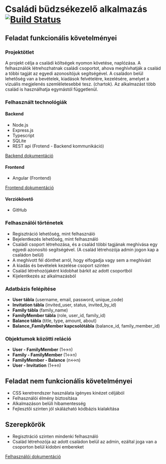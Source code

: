 

# Családi büdzsékezelő alkalmazás [![Build Status](https://travis-ci.com/szabifabian/family-expense-tracker.svg?branch=master)](https://travis-ci.com/szabifabian/family-expense-tracker)

## Feladat funkcionális követelményei

### Projektötlet

A projekt célja a családi költségek nyomon követése, naplózása. A felhasználók létrehozhatnak családi csoportot, ahova meghívhatják a család a többi tagját az egyedi azonosítójuk segítségével. A családon belül lehetőség van a bevételek, kiadások felvételére, kezelésére, amelyet a vizuális megjelenés szemléletesebbé tesz. (chartok). Az alkalmazást több család is használhatja egymástól függetlenül.

### Felhasznált technológiák

#### Backend
- Node.js
- Express.js
- Typescript 
- SQLite  
- REST api  (Frotend - Backend kommunikáció)

[Backend dokumentáció](https://github.com/szabifabian/family-expense-tracker/wiki/Backend-dokument%C3%A1ci%C3%B3)

#### Frontend
- Angular (Frontend)

[Frontend dokumentáció](https://github.com/szabifabian/family-expense-tracker/wiki/Frontend-dokument%C3%A1ci%C3%B3)

#### Verziókövető

- GitHub

### Felhasználói történetek

- Regisztráció lehetőség, mint felhasználó  
- Bejelentkezés lehetőség, mint felhasználó 
- Családi csoport létrehozása, és a család többi tagjának meghívása egy egyedi azonosító segítségével. (A család létrehozója admin jogon kap a családon belül)
- A meghívott fél dönthet arról, hogy elfogadja vagy sem a meghívást  
- A kiadás és bevételek kezelése csoport szinten  
- Család létrehozójaként kidobhat bárkit az adott csoportból  
- Kijelentkezés az alkalmazásból  
  
### Adatbázis felépítése

- **User tábla**  (username, email, password, unique_code)
- **Invitation tábla** (invited_user, status, invited_by_id)
- **Family tábla** (family_name)
- **FamilyMember tábla** (role, user_id, family_id)
- **Balance tábla** (title, type, amount, about)  
- **Balance_FamilyMember kapcsolótábla** (balance_id, family_member_id)
  
### Objektumok közötti reláció  
  
- **User - FamilyMember**  (1<->n)
- **Family - FamilyMember**  (1<->n)
- **FamilyMember - Balance**  (n<->n)
- **User - Invitation** (1<->n)

## Feladat nem funkcionális követelményei  
  
- CSS keretrendszer használata igényes kinézet céljából  
- Felhasználói élmény biztosítása  
- Alkalmazáson belüli hibamentesség  
- Fejlesztői szinten jól skálázható kódbázis kialakítása

## Szerepkörök

- Regisztráció szinten mindenki felhasználó  
- Család létrehozója az adott családon belül az admin, ezáltal joga van a csoporton belül kidobni embereket

[Felhasználói dokumentáció](https://github.com/szabifabian/family-expense-tracker/wiki/Felhaszn%C3%A1l%C3%B3i-dokument%C3%A1ci%C3%B3)
